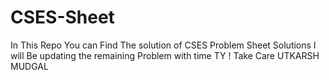 ﻿# CSES-Sheet
In This Repo You can Find The solution of CSES Problem Sheet Solutions I will Be updating the remaining Problem with time 
TY ! Take Care
UTKARSH MUDGAL
